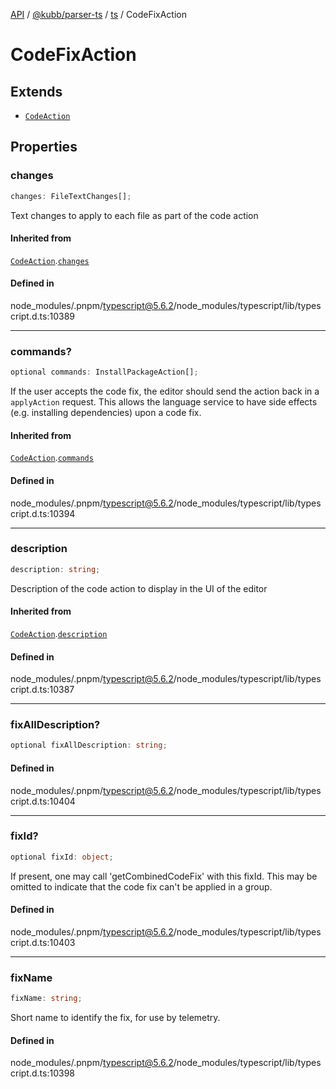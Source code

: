 [API](../../../../../packages.md) / [@kubb/parser-ts](../../../index.md) / [ts](../index.md) / CodeFixAction

# CodeFixAction

## Extends

- [`CodeAction`](CodeAction.md)

## Properties

### changes

```ts
changes: FileTextChanges[];
```

Text changes to apply to each file as part of the code action

#### Inherited from

[`CodeAction`](CodeAction.md).[`changes`](CodeAction.md#changes)

#### Defined in

node\_modules/.pnpm/typescript@5.6.2/node\_modules/typescript/lib/typescript.d.ts:10389

***

### commands?

```ts
optional commands: InstallPackageAction[];
```

If the user accepts the code fix, the editor should send the action back in a `applyAction` request.
This allows the language service to have side effects (e.g. installing dependencies) upon a code fix.

#### Inherited from

[`CodeAction`](CodeAction.md).[`commands`](CodeAction.md#commands)

#### Defined in

node\_modules/.pnpm/typescript@5.6.2/node\_modules/typescript/lib/typescript.d.ts:10394

***

### description

```ts
description: string;
```

Description of the code action to display in the UI of the editor

#### Inherited from

[`CodeAction`](CodeAction.md).[`description`](CodeAction.md#description)

#### Defined in

node\_modules/.pnpm/typescript@5.6.2/node\_modules/typescript/lib/typescript.d.ts:10387

***

### fixAllDescription?

```ts
optional fixAllDescription: string;
```

#### Defined in

node\_modules/.pnpm/typescript@5.6.2/node\_modules/typescript/lib/typescript.d.ts:10404

***

### fixId?

```ts
optional fixId: object;
```

If present, one may call 'getCombinedCodeFix' with this fixId.
This may be omitted to indicate that the code fix can't be applied in a group.

#### Defined in

node\_modules/.pnpm/typescript@5.6.2/node\_modules/typescript/lib/typescript.d.ts:10403

***

### fixName

```ts
fixName: string;
```

Short name to identify the fix, for use by telemetry.

#### Defined in

node\_modules/.pnpm/typescript@5.6.2/node\_modules/typescript/lib/typescript.d.ts:10398
